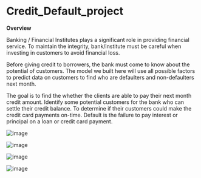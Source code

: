 # Credit_Default_project

**Overview**

Banking / Financial Institutes plays a significant role in providing financial service.
To maintain the integrity, bank/institute must be careful when investing in customers to avoid
financial loss.

Before giving credit to borrowers, the bank must come to know about the potential of customers.
The model we built here will use all possible factors to predict data on customers to find who are  defaulters and non-defaulters next month.

The goal is to find the whether the clients are able to pay their next month credit amount.
Identify some potential customers for the bank who can settle their credit balance.
To determine if their customers could make the credit card payments on-time.
Default is the failure to pay interest or principal on a loan or credit card payment.

![image](https://user-images.githubusercontent.com/72292341/139530231-32e9bb5e-38ee-4df5-be56-d0942a0a651c.png)


![image](https://user-images.githubusercontent.com/72292341/139530284-e45b0e87-bb8d-4ee2-92ae-b17d9dbe6b31.png)


![image](https://user-images.githubusercontent.com/72292341/139530366-367812f4-57be-48b3-8175-701b4642fd25.png)


![image](https://user-images.githubusercontent.com/72292341/139530398-50058074-9e3f-4c7b-b7e7-bb19b432adca.png)
